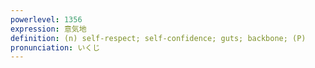 ```yaml
---
powerlevel: 1356
expression: 意気地
definition: (n) self-respect; self-confidence; guts; backbone; (P)
pronunciation: いくじ
---
```

